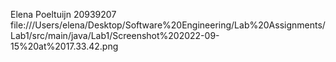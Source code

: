 Elena Poeltuijn
20939207
file:///Users/elena/Desktop/Software%20Engineering/Lab%20Assignments/Lab1/src/main/java/Lab1/Screenshot%202022-09-15%20at%2017.33.42.png